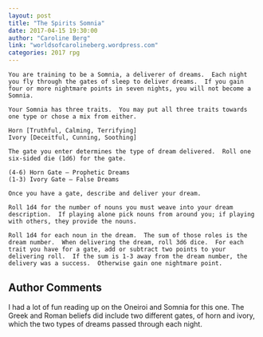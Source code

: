 ```yaml
---
layout: post
title: "The Spirits Somnia"
date: 2017-04-15 19:30:00
author: "Caroline Berg"
link: "worldsofcarolineberg.wordpress.com"
categories: 2017 rpg
---
```

```
You are training to be a Somnia, a deliverer of dreams.  Each night you fly through the gates of sleep to deliver dreams.  If you gain four or more nightmare points in seven nights, you will not become a Somnia.

Your Somnia has three traits.  You may put all three traits towards one type or chose a mix from either.

Horn [Truthful, Calming, Terrifying]
Ivory [Deceitful, Cunning, Soothing]

The gate you enter determines the type of dream delivered.  Roll one six-sided die (1d6) for the gate.

(4-6) Horn Gate – Prophetic Dreams
(1-3) Ivory Gate – False Dreams

Once you have a gate, describe and deliver your dream.  

Roll 1d4 for the number of nouns you must weave into your dream description.  If playing alone pick nouns from around you; if playing with others, they provide the nouns.

Roll 1d4 for each noun in the dream.  The sum of those roles is the dream number.  When delivering the dream, roll 3d6 dice.  For each trait you have for a gate, add or subtract two points to your delivering roll.  If the sum is 1-3 away from the dream number, the delivery was a success.  Otherwise gain one nightmare point.
```
## Author Comments 

I had a lot of fun reading up on the Oneiroi and Somnia for this one.  The Greek and Roman beliefs did include two different gates, of horn and ivory, which the two types of dreams passed through each night.
